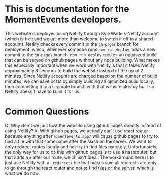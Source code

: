 # This is documentation for the MomentEvents developers.

This website is deployed using Netlify through Kyle Wade's Netlify account (which is free and we are more than welcome to switch it off to a shared account). Netlify checks every commit to the `gh-pages` branch for deployment, which, whenever someone runs `npm run deploy`, adds a new commit to the `gh-pages` branch. `npm run deploy` creates an optimized build that can be served on github pages without any node building. What makes this especially important when we work with Netlify is that it takes Netlify approximately 3 seconds to build the website instead of the usual 2 minutes. Since Netlify accounts are charged based on the number of build minutes, we can save costs by simply building an optimized build locally, then committing it to a separate branch with that website already built so Netlify doesn't have to build it for us.

# Common Questions

Q: Why don't we just host the website using github pages directly instead of using Netlify?
A: With github pages, we actually can't use react router because anything after `momentevents.app/` will cause github pages to try to find a file with that same name after the slash on the server. We want to only redirect routes locally and not try to find files remotely. Unfortunately, the only way for us to do this with github pages is to use a hashrouter, but that adds a `#` after our route, which isn't ideal. The workaround here is to just use Netlify with a `_redirects` file that makes sure all redirects are only to go through the react router and not to find files on the server, which is what we do now.